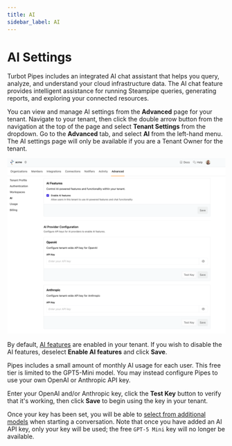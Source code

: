 ```yaml
---
title: AI
sidebar_label: AI
---
```


# AI Settings

Turbot Pipes includes an integrated AI chat assistant that helps you query, analyze, and understand your cloud infrastructure data. The AI chat feature provides intelligent assistance for running Steampipe queries, generating reports, and exploring your connected resources.


You can view and manage AI settings from the **Advanced** page for your tenant. Navigate to your tenant, then click the double arrow button from the navigation at the top of the page and select **Tenant Settings** from the dropdown. Go to the **Advanced** tab, and select **AI** from the left-hand menu.  The AI settings page will only be available if you are a Tenant Owner for the tenant.

![](./pipes_ai_tenant_settings.png)

By default, [AI features](/pipes/docs/using/chat) are enabled in your tenant.  If you wish to disable the AI features, deselect **Enable AI features** and click **Save**.

Pipes includes a small amount of monthly AI usage for each user. This free tier is limited to the GPT5-Mini model.  You may instead configure Pipes to use your own OpenAI or Anthropic API key.  

Enter your OpenAI and/or Anthropic key, click the **Test Key** button to verify that it's working, then click **Save** to begin using the key in your tenant.  

Once your key has been set, you will be able to [select from additional models](/pipes/docs/using/chat/conversation#selecting-a-model) when starting a conversation.  Note that once you have added an AI API key, only your key will be used; the free `GPT-5 Mini` key will no longer be available.
